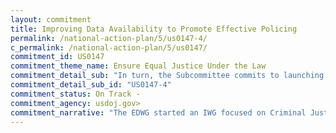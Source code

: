 ```yaml
---
layout: commitment
title: Improving Data Availability to Promote Effective Policing
permalink: /national-action-plan/5/us0147-4/
c_permalink: /national-action-plan/5/us0147/
commitment_id: US0147
commitment_theme_name: Ensure Equal Justice Under the Law
commitment_detail_sub: "In turn, the Subcommittee commits to launching an interagency working group on Criminal Justice Statistics with representatives from relevant offices across the Federal Gov- ernment. "
commitment_detail_sub_id: "US0147-4"
commitment_status: On Track -
commitment_agency: usdoj.gov>
commitment_narrative: "The EDWG started an IWG focused on Criminal Justice Statistics in February 2023."
---
```


